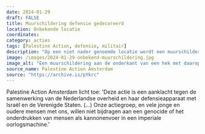 ```yaml
---
date: 2024-01-29
draft: FALSE
title: Muurschildering defensie gedecoreerd 
location: Onbekende locatie
coordinates: 
category: acties
tags: [Palestine Action, defensie, militair]
description: "Op een niet nader genoemde locatie wordt een muurschildering van defensie gedecoreerd met rode verf en teksten waaronder (in het Engels) 'Bevrijd Palestina nu' en 'Palestina Actie', uit protest tegen de Nederlandse medeplichtigheid aan genocide in Palestina."
image: /images/2024-01-29-onbekend-muurschildering.jpg
image_alt: "Een muurschildering aan de onderkant van een hek met daarop kleurrijke legerpatronen en een lachend persoon in militair uniform. Over de muurschildering is op meerdere plaatsen rode verf gespoten, plus teksten (in het Engels) zoals: 'Bevrijd Palestina nu' en 'Palestina Actie'. Op de afbeelding zijn met witte en rode letters op een zwarte achtergrond digitaal teksten geplaatst, in Nederlands en Engels: 'Geen steun voor genocides (...) betekent geen dienstplicht', plus het logo van de groep Palestine Action."
source_name: Palestine Action Amsterdam
source: "https://archive.is/pYkrc"
---
```

Palestine Action Amsterdam licht toe: 'Deze actie is een aanklacht tegen de samenwerking van de Nederlandse overheid en haar defensieapparaat met Israël en de Verenigde Staten. (...) Onze actiegroep, en vele jonge en oudere mensen met ons, willen niet bijdragen aan een genocide of het onderdrukken van mensen als kannonenvoer in een imperiale oorlogsmachine.'